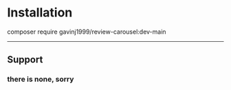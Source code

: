# Installation #


composer require gavinj1999/review-carousel:dev-main

---

## Support ##

### there is none, sorry ###
